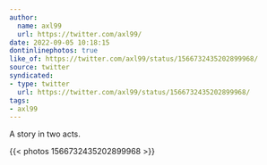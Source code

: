 ```yaml
---
author:
  name: axl99
  url: https://twitter.com/axl99/
date: 2022-09-05 10:18:15
dontinlinephotos: true
like_of: https://twitter.com/axl99/status/1566732435202899968/
source: twitter
syndicated:
- type: twitter
  url: https://twitter.com/axl99/status/1566732435202899968/
tags:
- axl99
---
```


A story in two acts. 

{{< photos 1566732435202899968 >}}